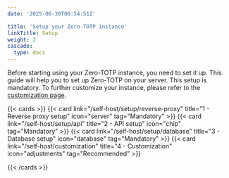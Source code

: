 ```yaml
---
date: '2025-06-30T00:54:51Z'

title: 'Setup your Zero-TOTP instance'
linkTitle: Setup
weight: 2
cascade:
  type: docs
---
```


Before starting using your Zero-TOTP instance, you need to set it up. This guide will help you to set up Zero-TOTP on your server. This setup is mandatory. To further customize your instance, please refer to the [customization page](customization.md).


{{< cards >}}
  {{< card link="/self-host/setup/reverse-proxy" title="1 - Reverse proxy setup" icon="server" tag="Mandatory"  >}}
  {{< card link="/self-host/setup/api" title="2 - API setup" icon="chip" tag="Mandatory"  >}}
  {{< card link="/self-host/setup/database" title="3 - Database setup" icon="database" tag="Mandatory"  >}}
  {{< card link="/self-host/customization" title="4 - Customization" icon="adjustments" tag="Recommended"  >}}

{{< /cards >}}
